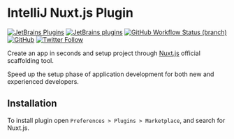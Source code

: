 # IntelliJ Nuxt.js Plugin

[![JetBrains Plugins](https://img.shields.io/jetbrains/plugin/v/18600-nuxt-js)](https://plugins.jetbrains.com/plugin/18600-nuxt-js)
[![JetBrains plugins](https://img.shields.io/jetbrains/plugin/d/18600-nuxt-js)](https://plugins.jetbrains.com/plugin/18600-nuxt-js/versions)
[![GitHub Workflow Status (branch)](https://img.shields.io/github/workflow/status/nekofar/intellij-nuxtjs/Build/master)](https://github.com/nekofar/intellij-nuxtjs/actions/workflows/build.yml)
[![GitHub](https://img.shields.io/github/license/nekofar/intellij-nuxtjs)](https://github.com/nekofar/intellij-nuxtjs/blob/master/LICENSE)
[![Twitter Follow](https://img.shields.io/twitter/follow/nekofar?style=flat)](https://twitter.com/nekofar)

<!-- Plugin description -->
Create an app in seconds and setup project through [Nuxt.js](https://nuxtjs.org) official scaffolding tool.

Speed up the setup phase of application development for both new and experienced developers.
<!-- Plugin description end -->

## Installation

To install plugin open `Preferences > Plugins > Marketplace`, and search for Nuxt.js.

